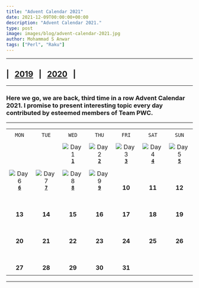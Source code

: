 ```yaml
---
title: "Advent Calendar 2021"
date: 2021-12-09T00:00:00+00:00
description: "Advent Calendar 2021."
type: post
image: images/blog/advent-calendar-2021.jpg
author: Mohammad S Anwar
tags: ["Perl", "Raku"]
---
```

***

## | &nbsp; [**2019**](/blog/advent-calendar-2019) &nbsp; | &nbsp; [**2020**](/blog/advent-calendar-2020) &nbsp; |

***

### Here we go, we are back, third time in a row **Advent Calendar 2021**. I promise to present interesting topic every day contributed by esteemed members of **Team PWC**.

***

| | | | | | | |
| :---: | :---: | :---: | :---: | :---: | :---: | :---: |
| | | | | | | |
| `MON`<br> |  `TUE`<br> | `WED`<br> |  `THU`<br>| `FRI`<br>|  `SAT`<br> |  `SUN`<br> |
| | | | | | | |
| <br><br><br>             | <br><br><br> |   ![Day 1](/images/blog/2021-12-01-thumbnail.jpg)<br>[**`1`**](/blog/advent-calendar-2021-12-01)          | ![Day 2](/images/blog/2021-12-02-thumbnail.jpg)<br>[**`2`**](/blog/advent-calendar-2021-12-02)               | ![Day 3](/images/blog/2021-12-03-thumbnail.jpg)<br>[**`3`**](/blog/advent-calendar-2021-12-03)      | ![Day 4](/images/blog/2021-12-04-thumbnail.jpg)<br>[**`4`**](/blog/advent-calendar-2021-12-04)      | ![Day 5](/images/blog/2021-12-05-thumbnail.jpg)<br>[**`5`**](/blog/advent-calendar-2021-12-05)      |
| | | | | | | |
| ![Day 6](/images/blog/2021-12-06-thumbnail.jpg)<br>[**`6`**](/blog/advent-calendar-2021-12-06)<br>       | ![Day 7](/images/blog/2021-12-07-thumbnail.jpg)<br>[**`7`**](/blog/advent-calendar-2021-12-07)        | ![Day 8](/images/blog/2021-12-08-thumbnail.jpg)<br>[**`8`**](/blog/advent-calendar-2021-12-08)      | ![Day 9](/images/blog/2021-12-09-thumbnail.jpg)<br>[**`9`**](/blog/advent-calendar-2021-12-09)   | <br><br>**10**<br>  | <br><br>**11**<br>                   | <br><br>**12**<br>                 |
| | | | | | | |
| <br><br>**13**<br>       | <br><br>**14**<br>             | <br><br>**15**<br>             |<br><br>**16**<br>                   | <br><br>**17**<br>                 | <br><br>**18**<br>                   | <br><br>**19**<br>                 |
| | | | | | | |
| <br><br>**20**<br>       | <br><br>**21**<br>             | <br><br>**22**<br>             | <br><br>**23**<br>                   | <br><br>**24**<br>                 | <br><br>**25**<br>                   | <br><br>**26**<br>                 |
| | | | | | | |
| <br><br>**27**<br>       | <br><br>**28**<br>             | <br><br>**29**<br>             | <br><br>**30**<br>                   | <br><br>**31**<br>                   |                    |                    |
| | | | | | | |

***
